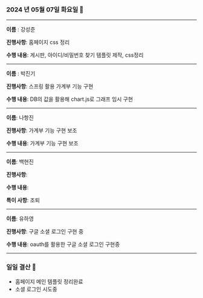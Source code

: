 ### 2024 년 05월 07일 화요일 📆

---

**이름** : 강성준

**진행사항**: 홈페이지 css 정리

**수행 내용**: 게시판, 아이디/비밀번호 찾기 템플릿 제작, css정리

---

**이름** : 박진기

**진행사항**: 스프링 활용 가계부 기능 구현

**수행 내용**: DB의 값을 활용해 chart.js로 그래프 임시 구현

---

**이름**: 나항진

**진행사항**: 가계부 기능 구현 보조

**수행 내용**: 가계부 기능 구현 보조

---

**이름**: 백현진

**진행사항**:

**수행 내용**:

**특이 사항**: 조퇴

---

**이름**: 유하영

**진행사항**: 구글 소셜 로그인 구현 중

**수행 내용**: oauth를 활용한 구글 소셜 로그인 구현중

---

### 일일 결산 📝
- 홈페이지 메인 템플릿 정리완료 
- 소셜 로그인 시도중